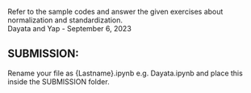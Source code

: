Refer to the sample codes and answer the given exercises about normalization and standardization.<br>
Dayata and Yap - September 6, 2023
<h2>SUBMISSION:</h2>
Rename your file as {Lastname}.ipynb e.g. Dayata.ipynb and place this inside the SUBMISSION folder.
